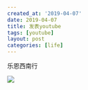 ```yaml
---
created_at: '2019-04-07'
date: 2019-04-07
title: 发表youtube
tags: [youtube]
layout: post
categories: [life]
---
```


乐恩西南行  

[![](https://img.youtube.com/vi/LbWQx4QEq58/0.jpg)](https://www.youtube.com/watch?v=LbWQx4QEq58)
